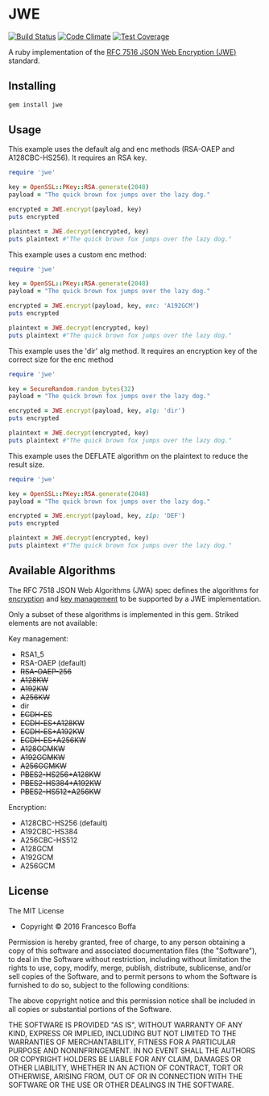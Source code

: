 # JWE

[![Build Status](https://travis-ci.org/aomega08/jwe.svg)](https://travis-ci.org/aomega08/jwe)
[![Code Climate](https://codeclimate.com/github/aomega08/jwe/badges/gpa.svg)](https://codeclimate.com/github/aomega08/jwe)
[![Test Coverage](https://codeclimate.com/github/aomega08/jwe/badges/coverage.svg)](https://codeclimate.com/github/aomega08/jwe/coverage)

A ruby implementation of the [RFC 7516 JSON Web Encryption (JWE)](https://tools.ietf.org/html/rfc7516) standard.

## Installing

```bash
gem install jwe
```
## Usage

This example uses the default alg and enc methods (RSA-OAEP and A128CBC-HS256). It requires an RSA key.

```ruby
require 'jwe'

key = OpenSSL::PKey::RSA.generate(2048)
payload = "The quick brown fox jumps over the lazy dog."

encrypted = JWE.encrypt(payload, key)
puts encrypted

plaintext = JWE.decrypt(encrypted, key)
puts plaintext #"The quick brown fox jumps over the lazy dog."
```

This example uses a custom enc method:

```ruby
require 'jwe'

key = OpenSSL::PKey::RSA.generate(2048)
payload = "The quick brown fox jumps over the lazy dog."

encrypted = JWE.encrypt(payload, key, enc: 'A192GCM')
puts encrypted

plaintext = JWE.decrypt(encrypted, key)
puts plaintext #"The quick brown fox jumps over the lazy dog."
```

This example uses the 'dir' alg method. It requires an encryption key of the correct size for the enc method

```ruby
require 'jwe'

key = SecureRandom.random_bytes(32)
payload = "The quick brown fox jumps over the lazy dog."

encrypted = JWE.encrypt(payload, key, alg: 'dir')
puts encrypted

plaintext = JWE.decrypt(encrypted, key)
puts plaintext #"The quick brown fox jumps over the lazy dog."
```

This example uses the DEFLATE algorithm on the plaintext to reduce the result size.

```ruby
require 'jwe'

key = OpenSSL::PKey::RSA.generate(2048)
payload = "The quick brown fox jumps over the lazy dog."

encrypted = JWE.encrypt(payload, key, zip: 'DEF')
puts encrypted

plaintext = JWE.decrypt(encrypted, key)
puts plaintext #"The quick brown fox jumps over the lazy dog."
```

## Available Algorithms

The RFC 7518 JSON Web Algorithms (JWA) spec defines the algorithms for [encryption](https://tools.ietf.org/html/rfc7518#section-5.1)
 and [key management](https://tools.ietf.org/html/rfc7518#section-4.1) to be supported by a JWE implementation.

Only a subset of these algorithms is implemented in this gem. Striked elements are not available:

Key management:
* RSA1_5
* RSA-OAEP (default)
* ~~RSA-OAEP-256~~
* ~~A128KW~~
* ~~A192KW~~
* ~~A256KW~~
* dir
* ~~ECDH-ES~~
* ~~ECDH-ES+A128KW~~
* ~~ECDH-ES+A192KW~~
* ~~ECDH-ES+A256KW~~
* ~~A128GCMKW~~
* ~~A192GCMKW~~
* ~~A256GCMKW~~
* ~~PBES2-HS256+A128KW~~
* ~~PBES2-HS384+A192KW~~
* ~~PBES2-HS512+A256KW~~

Encryption:
* A128CBC-HS256 (default)
* A192CBC-HS384
* A256CBC-HS512
* A128GCM
* A192GCM
* A256GCM

## License

The MIT License

* Copyright © 2016 Francesco Boffa

Permission is hereby granted, free of charge, to any person obtaining
a copy of this software and associated documentation files (the
"Software"), to deal in the Software without restriction, including
without limitation the rights to use, copy, modify, merge, publish,
distribute, sublicense, and/or sell copies of the Software, and to
permit persons to whom the Software is furnished to do so, subject to
the following conditions:

The above copyright notice and this permission notice shall be
included in all copies or substantial portions of the Software.

THE SOFTWARE IS PROVIDED "AS IS", WITHOUT WARRANTY OF ANY KIND,
EXPRESS OR IMPLIED, INCLUDING BUT NOT LIMITED TO THE WARRANTIES OF
MERCHANTABILITY, FITNESS FOR A PARTICULAR PURPOSE AND NONINFRINGEMENT.
IN NO EVENT SHALL THE AUTHORS OR COPYRIGHT HOLDERS BE LIABLE FOR ANY
CLAIM, DAMAGES OR OTHER LIABILITY, WHETHER IN AN ACTION OF CONTRACT,
TORT OR OTHERWISE, ARISING FROM, OUT OF OR IN CONNECTION WITH THE
SOFTWARE OR THE USE OR OTHER DEALINGS IN THE SOFTWARE.

